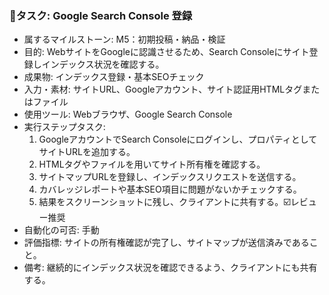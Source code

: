 ### 🔹タスク: Google Search Console 登録
- 属するマイルストーン: M5：初期投稿・納品・検証
- 目的: WebサイトをGoogleに認識させるため、Search Consoleにサイト登録しインデックス状況を確認する。
- 成果物: インデックス登録・基本SEOチェック
- 入力・素材: サイトURL、Googleアカウント、サイト認証用HTMLタグまたはファイル
- 使用ツール: Webブラウザ、Google Search Console
- 実行ステップタスク:
  1. GoogleアカウントでSearch Consoleにログインし、プロパティとしてサイトURLを追加する。
  2. HTMLタグやファイルを用いてサイト所有権を確認する。
  3. サイトマップURLを登録し、インデックスリクエストを送信する。
  4. カバレッジレポートや基本SEO項目に問題がないかチェックする。
  5. 結果をスクリーンショットに残し、クライアントに共有する。☑️レビュー推奨
- 自動化の可否: 手動
- 評価指標: サイトの所有権確認が完了し、サイトマップが送信済みであること。
- 備考: 継続的にインデックス状況を確認できるよう、クライアントにも共有する。
